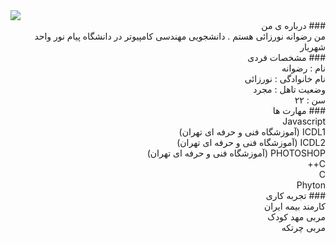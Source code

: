 <img src="http://s15.picofile.com/file/8409825218/MYXJ_20201003000232292_save.jpg">
<br>
<div dir="rtl">
### درباره ی من 
<br>
من رضوانه نورزائی هستم . دانشجویی مهندسی کامپیوتر در دانشگاه پیام نور واحد شهریار 
<br>
### مشخصات فردی
<br>
نام : رضوانه 
<br>
نام خانوادگی : نورزائی
<br>
وضعیت تاهل : مجرد 
<br>
سن : ۲۲
<br>
### مهارت ها
<br>
Javascript
<br>
ICDL1 (آموزشگاه فنی و حرفه ای تهران)
<br>
ICDL2 (آموزشگاه فنی و حرفه ای تهران)
<br>
PHOTOSHOP (آموزشگاه فنی و حرفه ای تهران)
<br>
C++
<br>
C
<br>
Phyton
<br>
### تجربه کاری 
<br>
کارمند بیمه ایران 
<br>
مربی مهد کودک 
<br>
مربی چرتکه 


